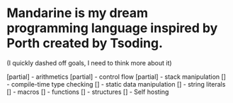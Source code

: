 # Mandarine is my dream programming language inspired by Porth created by Tsoding.

(I quickly dashed off goals, I need to think more about it)

[partial] - arithmetics
[partial] - control flow
[partial] - stack manipulation
[] - compile-time type checking
[] - static data manipulation
[] - string literals
[] - macros
[] - functions
[] - structures
[] - Self hosting
